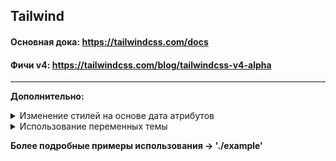 ## Tailwind
#### Основная дока: https://tailwindcss.com/docs
#### Фичи v4: https://tailwindcss.com/blog/tailwindcss-v4-alpha
---
**Дополнительно:**
<details>
  <summary>
    Изменение стилей на основе дата атрибутов
  </summary>

**В этом примере 3 варианта кнопки и мы изменяем свойство bg в зависимости от [data-variant]**

``` tsx
 <button
            // кастомное значение
            data-variant={variant}
            className='data-[variant="primary"]:bg-primary data-[variant="secondary"]:bg-secondary data-[variant="custom"]:bg-black'
          >
            <Sprite name={icon} />
</button>
```

---

**Рассмотрим изменение дата атрибута [data-size]**

``` tsx
<button
            // кастомное значение
            data-size={size}
            className='data-[size="xl"]:size-xl data-[size="md"]:size-md'
          >
            <Sprite name={icon} />
</button>
```

**Также по документации tailwind мы можем менять эти свойства в зависимости от состояния**

https://tailwindcss.com/docs/hover-focus-and-other-states

``` tsx 
<button
            // кастомное значение
            data-size={size}
           // будет работать только при hover
            className='hover:data-[size="xl"]:size-xl'
          >
            <Sprite name={icon} />
</button>
```
</details>

<details>
  <summary>
    Использование переменных темы
  </summary>

**Вы можете использовать значение из root переменной**
```css
:root {
  --color-pink-rose: pink;
  --color-primary: var(--bg-pink-rose);
  --color-primary-hover: blue;

  --size-xl: 48rem;
}
```
```tsx
<button className="bg-pink-rose">text</button>

<button className="bg-primary hover:bg-primary-hover">text</button>

<button className="text-primary hover:text-primary-hover size-xl">text</button>

```


</details>


**Более подробные примеры использования -> './example'**
